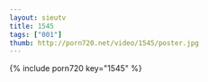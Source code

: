 ```yaml
--- 
layout: sieutv
title: 1545
tags: ["001"]
thumb: http://porn720.net/video/1545/poster.jpg
---
```

{% include porn720 key="1545" %} 
